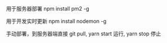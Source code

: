 用于服务器部署
npm install pm2 -g

用于开发实时更新
npm install nodemon -g

手动部署，到服务器端直接 git pull, yarn start 运行, yarn stop 停止
